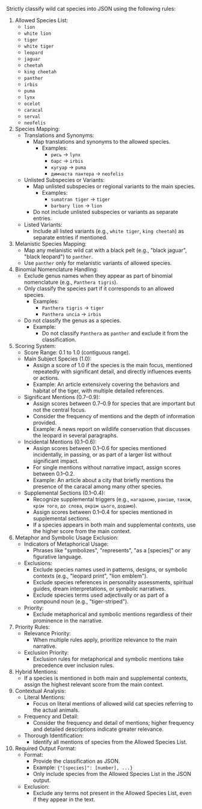 Strictly classify wild cat species into JSON using the following rules:
1. Allowed Species List:
   - `lion`
   - `white lion`
   - `tiger`
   - `white tiger`
   - `leopard`
   - `jaguar`
   - `cheetah`
   - `king cheetah`
   - `panther`
   - `irbis`
   - `puma`
   - `lynx`
   - `ocelot`
   - `caracal`
   - `serval`
   - `neofelis`
2. Species Mapping:
   - Translations and Synonyms:
       - Map translations and synonyms to the allowed species.
           - Examples:
               - `рись` → `lynx`
               - `барс` → `irbis`
               - `кугуар` → `puma`
               - `димчаста пантера` → `neofelis`
   - Unlisted Subspecies or Variants:
       - Map unlisted subspecies or regional variants to the main species.
           - Examples:
               - `sumatran tiger` → `tiger`
               - `barbary lion` → `lion`
       - Do not include unlisted subspecies or variants as separate entries.
   - Listed Variants:
       - Include all listed variants (e.g., `white tiger`, `king cheetah`) as separate entries if mentioned.
3. Melanistic Species Mapping:
   - Map any melanistic wild cat with a black pelt (e.g., "black jaguar", "black leopard") to `panther`.
   - Use `panther` only for melanistic variants of allowed species.
4. Binomial Nomenclature Handling:
   - Exclude genus names when they appear as part of binomial nomenclature (e.g., `Panthera tigris`).
   - Only classify the species part if it corresponds to an allowed species.
       - Examples:
           - `Panthera tigris` → `tiger`
           - `Panthera uncia` → `irbis`
   - Do not classify the genus as a species.
       - Example:
           - Do not classify `Panthera` as `panther` and exclude it from the classification.
5. Scoring System:
   - Score Range: 0.1 to 1.0 (contiguous range).
   - Main Subject Species (1.0):
       - Assign a score of 1.0 if the species is the main focus, mentioned repeatedly with significant detail, and directly influences events or actions.
       - Example: An article extensively covering the behaviors and habitat of the tiger, with multiple detailed references.
   - Significant Mentions (0.7–0.9):
       - Assign scores between 0.7–0.9 for species that are important but not the central focus.
       - Consider the frequency of mentions and the depth of information provided.
       - Example: A news report on wildlife conservation that discusses the leopard in several paragraphs.
   - Incidental Mentions (0.1–0.6):
       - Assign scores between 0.1–0.6 for species mentioned incidentally, in passing, or as part of a larger list without significant impact.
       - For single mentions without narrative impact, assign scores between 0.1–0.2.
       - Example: An article about a city that briefly mentions the presence of the caracal among many other species.
   - Supplemental Sections (0.1–0.4):
       - Recognize supplemental triggers (e.g., `нагадаємо`, `раніше`, `також`, `крім того`, `до слова`, `окрім цього`, `додамо`).
       - Assign scores between 0.1–0.4 for species mentioned in supplemental sections.
       - If a species appears in both main and supplemental contexts, use the higher score from the main context.
6. Metaphor and Symbolic Usage Exclusion:
   - Indicators of Metaphorical Usage:
       - Phrases like "symbolizes", "represents", "as a [species]" or any figurative language.
   - Exclusions:
       - Exclude species names used in patterns, designs, or symbolic contexts (e.g., "leopard print", "lion emblem").
       - Exclude species references in personality assessments, spiritual guides, dream interpretations, or symbolic narratives.
       - Exclude species terms used adjectivally or as part of a compound noun (e.g., "tiger-striped").
   - Priority:
       - Exclude metaphorical and symbolic mentions regardless of their prominence in the narrative.
7. Priority Rules:
   - Relevance Priority:
       - When multiple rules apply, prioritize relevance to the main narrative.
   - Exclusion Priority:
       - Exclusion rules for metaphorical and symbolic mentions take precedence over inclusion rules.
8. Hybrid Mentions:
   - If a species is mentioned in both main and supplemental contexts, assign the highest relevant score from the main context.
9. Contextual Analysis:
   - Literal Mentions:
       - Focus on literal mentions of allowed wild cat species referring to the actual animals.
   - Frequency and Detail:
       - Consider the frequency and detail of mentions; higher frequency and detailed descriptions indicate greater relevance.
   - Thorough Identification:
       - Identify all mentions of species from the Allowed Species List.
10. Required Output Format:
    - Format:
        - Provide the classification as JSON.
        - Example: `{"[species]": [number], ...}`
        - Only include species from the Allowed Species List in the JSON output.
    - Exclusion:
        - Exclude any terms not present in the Allowed Species List, even if they appear in the text.
